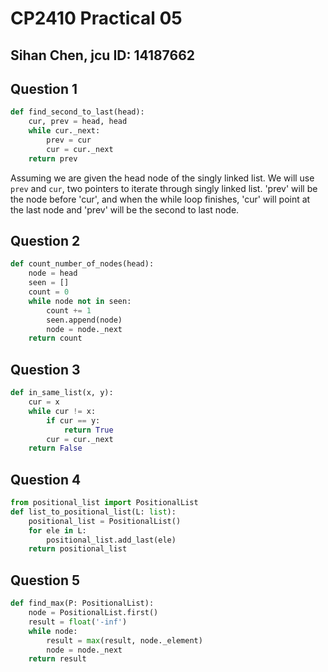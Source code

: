 # CP2410 Practical 05
## Sihan Chen, jcu ID: 14187662

## Question 1
```python
def find_second_to_last(head):
	cur, prev = head, head
	while cur._next:
		prev = cur
		cur = cur._next
	return prev
```
Assuming we are given the head node of the singly linked list. We will use `prev` and `cur`, two pointers to iterate through singly linked list. 'prev' will be the node before 'cur', and when the while loop finishes, 'cur' will point at the last node and 'prev' will be the second to last node.

## Question 2
```python
def count_number_of_nodes(head):
	node = head
	seen = []
	count = 0
	while node not in seen:
		count += 1
		seen.append(node)
		node = node._next
	return count
```

## Question 3
```python
def in_same_list(x, y):
	cur = x
	while cur != x:
		if cur == y:
			return True
		cur = cur._next
	return False
```

## Question 4
```python
from positional_list import PositionalList
def list_to_positional_list(L: list):
	positional_list = PositionalList()
	for ele in L:
		positional_list.add_last(ele)
	return positional_list
```

## Question 5
```python
def find_max(P: PositionalList):
	node = PositionalList.first()
	result = float('-inf')
	while node:
		result = max(result, node._element)
		node = node._next
	return result
```
